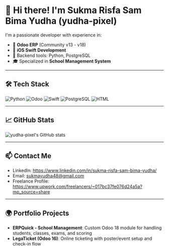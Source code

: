 # 👋 Hi there! I'm Sukma Risfa Sam Bima Yudha (yudha-pixel)

I'm a passionate developer with experience in:

- 🧠 **Odoo ERP** (Community v13 - v18)
- 📱 **iOS Swift Development**
- 🔧 Backend tools: Python, PostgreSQL
- 🎓 Specialized in **School Management System**

---

## 🛠️ Tech Stack

![Python](https://img.shields.io/badge/-Python-3776AB?style=flat&logo=python&logoColor=white)
![Odoo](https://img.shields.io/badge/-Odoo-714B67?style=flat&logo=odoo&logoColor=white)
![Swift](https://img.shields.io/badge/-Swift-FA7343?style=flat&logo=swift&logoColor=white)
![PostgreSQL](https://img.shields.io/badge/-PostgreSQL-336791?style=flat&logo=postgresql&logoColor=white)
![HTML](https://img.shields.io/badge/-HTML5-E34F26?style=flat&logo=html5&logoColor=white)

---

## 📈 GitHub Stats

![yudha-pixel's GitHub stats](https://github-readme-stats.vercel.app/api?username=yudha-pixel&show_icons=true&theme=github_dark)

---

## 📫 Contact Me

- LinkedIn: https://www.linkedin.com/in/sukma-risfa-sam-bima-yudha/
- Email: sukmayudha48@gmail.com
- Freelance Profile: https://www.upwork.com/freelancers/~017bc37fe076d24a5a?mp_source=share

---

## 🌍 Portfolio Projects

- **ERPQuick - School Management**: Custom Odoo 18 module for handling students, classes, exams, and scoring
- **LegaTicket (Odoo 16)**: Online ticketing with poster/event setup and check-in flow
